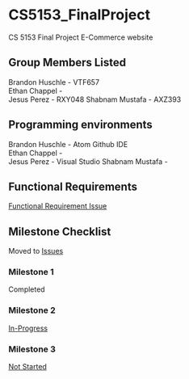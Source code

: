 # CS5153_FinalProject

CS 5153 Final Project E-Commerce website

## Group Members Listed

Brandon Huschle - VTF657  
Ethan Chappel -  
Jesus Perez - RXY048
Shabnam Mustafa - AXZ393

## Programming environments

Brandon Huschle - Atom Github IDE  
Ethan Chappel -  
Jesus Perez - Visual Studio
Shabnam Mustafa -

## Functional Requirements

<!---
Add requirements here as we go so that we can keep organized
-->

[Functional Requirement Issue](https://github.com/bhuschle/CS5153_FinalProject/issues/22)

## Milestone Checklist

Moved to [Issues](https://github.com/bhuschle/CS5153_FinalProject/issues)

### Milestone 1

Completed

### Milestone 2

[In-Progress](https://github.com/bhuschle/CS5153_FinalProject/issues/2)

### Milestone 3

[Not Started](https://github.com/bhuschle/CS5153_FinalProject/issues/3)
